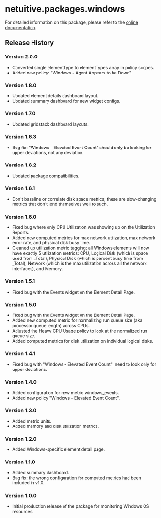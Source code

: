 # netuitive.packages.windows

For detailed information on this package, please refer to the [online documentation](https://help.netuitive.com/Content/Integrations/windows.htm).

## Release History

### Version 2.0.0

* Converted single elementType to elementTypes array in policy scopes.
* Added new policy: "Windows - Agent Appears to be Down".

### Version 1.8.0

* Updated element details dashboard layout.
* Updated summary dashboard for new widget configs.

### Version 1.7.0

* Updated gridstack dashboard layouts.

### Version 1.6.3

* Bug fix: "Windows - Elevated Event Count" should only be looking for upper deviations, not any deviation.

### Version 1.6.2

* Updated package compatibilities.

### Version 1.6.1

* Don't baseline or correlate disk space metrics; these are slow-changing metrics that don't lend themselves well to such.

### Version 1.6.0

* Fixed bug where only CPU Utilization was showing up on the Utilization Reports.
* Added new computed metrics for max network utilization, max network error rate, and physical disk busy time.
* Cleaned up utilization metric tagging; all Windows elements will now have exactly 5 utilization metrics: CPU, Logical Disk (which is space used from _Total), Physical Disk (which is percent busy time from _Total), Network (which is the max utilization across all the network interfaces), and Memory.

### Version 1.5.1

* Fixed bug with the Events widget on the Element Detail Page.

### Version 1.5.0

* Fixed bug with the Events widget on the Element Detail Page.
* Added new computed metric for normalizing run queue size (aka processor queue length) across CPUs.
* Adjusted the Heavy CPU Usage policy to look at the normalized run queue size.
* Added computed metrics for disk utilization on individual logical disks.

### Version 1.4.1

* Fixed bug with "Windows - Elevated Event Count"; need to look only for upper deviations.

### Version 1.4.0

* Added configuration for new metric windows_events.
* Added new policy "Windows - Elevated Event Count".

### Version 1.3.0

* Added metric units.
* Added memory and disk utilization metrics.

### Version 1.2.0

* Added Windows-specific element detail page.

### Version 1.1.0

* Added summary dashboard.
* Bug fix: the wrong configuration for computed metrics had been included in v1.0.

### Version 1.0.0

* Initial production release of the package for monitoring Windows OS resources.
